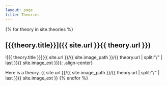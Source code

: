 ```yaml
---
layout: page
title: Theories
---
```


{% for theory in site.theories %}
## [{{theory.title}}]({{ site.url }}{{ theory.url }})
![{{ theory.title }}]({{ site.url }}/{{ site.image_path }}/{{ theory.url | split:"/" | last }}{{ site.image_ext }}){: .align-center}



Here is a theory. {{ site.url }}/{{ site.image_path }}/{{ theory.url | split:"/" | last }}{{ site.image_ext }}
{% endfor %}
